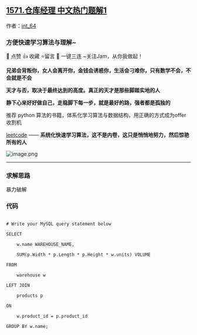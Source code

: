 ## [1571.仓库经理 中文热门题解1](https://leetcode.cn/problems/warehouse-manager/solutions/100000/by-jam007-r1vm)

作者：[int_64](https://leetcode.cn/u/int_64)

### 方便快速学习算法与理解~
🌇 点赞 👍 收藏 ⭐留言 📝 一键三连 ~关注Jam，从你我做起！

**兄弟会背叛你，女人会离开你，金钱会诱惑你，生活会刁难你，只有数学不会，不会就是不会**
**天才与否，取决于最终达到的高度。真正的天才是那些脚踏实地的人**
**静下心来好好做自己，走稳脚下每一步，就是最好的路，强者都是孤独的**

推荐 python 算法的书籍，体系化学习算法与数据结构，用正确的方式成为offer收割机
[leetcode](https://github.com/ls1248659692/leetcode) ——  **系统化快速学习算法，这不是内卷，这只是悄悄地努力，然后惊艳所有的人**
![image.png](https://pic.leetcode-cn.com/1649565338-dfnMOx-image.png)

---
### 求解思路
暴力破解

### 代码

```mysql
# Write your MySQL query statement below
SELECT 
    w.name WAREHOUSE_NAME,
    SUM(p.Width * p.Length * p.Height * w.units) VOLUME
FROM 
    warehouse w
LEFT JOIN 
    products p
ON 
    w.product_id = p.product_id
GROUP BY w.name;
```